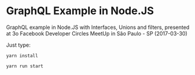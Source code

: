 # GraphQL Example in Node.JS

GraphQL example in Node.JS with Interfaces, Unions and filters, presented at 3o Facebook Developer Circles MeetUp in São Paulo - SP (2017-03-30)

Just type:

`yarn install`

`yarn run start`

